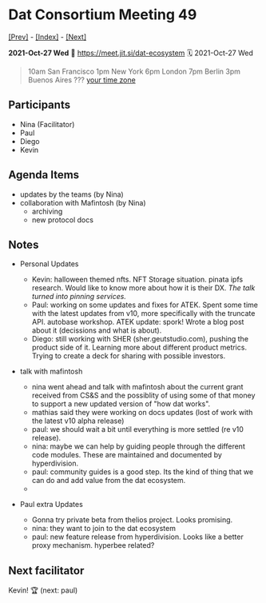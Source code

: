 # Dat Consortium Meeting 49

[[Prev]](https://hackmd.io/0H0nfLwsRlOUf1ObeWbyPg) - [[Index]](https://hackmd.io/LgdAxFhVRbG8EOGRkPHaLg<current-id>) - [[Next]]()

**2021-Oct-27 Wed**
📍 https://meet.jit.si/dat-ecosystem
🗓 2021-Oct-27 Wed
> 10am San Francisco
 1pm New York
 6pm London
 7pm Berlin
 3pm Buenos Aires
 ??? [your time zone](https://www.timeanddate.com/worldclock/fixedtime.html?msg=Dat&iso=20211027T10&p1=224&ah=1)

## Participants
- Nina (Facilitator)
- Paul
- Diego
- Kevin

## Agenda Items

- updates by the teams (by Nina)
- collaboration with Mafintosh (by Nina)
    - archiving
    - new protocol docs

## Notes

- Personal Updates
    - Kevin: halloween themed nfts. NFT Storage situation. pinata ipfs research. Would like to know more about how it is their DX. _The talk turned into pinning services._
    - Paul: working on some updates and fixes for ATEK. Spent some time with the latest updates from v10, more specifically with the truncate API. autobase workshop. ATEK update: spork! Wrote a blog post about it (decissions and what is about).  
    - Diego: still working with SHER (sher.geutstudio.com), pushing the product side of it. Learning more about different  product metrics. Trying to create a deck for sharing with possible investors.  

- talk with mafintosh
    - nina went ahead and talk with mafintosh about the current grant received from CS&S and the possiblity of using some of that money to support a new updated version of "how dat works". 
    - mathias said they were working on docs updates (lost of work with the latest v10 alpha release)
    - paul: we should wait a bit until everything is more settled (re v10 release).
    - nina: maybe we can help by guiding people through the different code modules. These are maintained and documented by hyperdivision. 
    - paul: community guides is a good step. Its the kind of thing that we can do and add value from the dat ecosystem. 
    - 
    
- Paul extra Updates
    - Gonna try private beta from thelios project. Looks promising. 
    - nina: they want to join to the dat ecosystem
    - paul: new feature release from hyperdivision. Looks like a better proxy mechanism. hyperbee related?

## Next facilitator

Kevin! :trophy: (next: paul)
